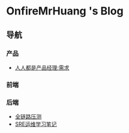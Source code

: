 # OnfireMrHuang 's Blog

## 导航

### 产品

- [人人都是产品经理:需求](./产品/人人都是产品经理-需求.md)

### 前端

### 后端

- [全链路压测](./后端/全链路压测/链路压测.md)
- [SRE运维学习笔记](./后端/sre运维学习笔记/SRE运维解密.md)
